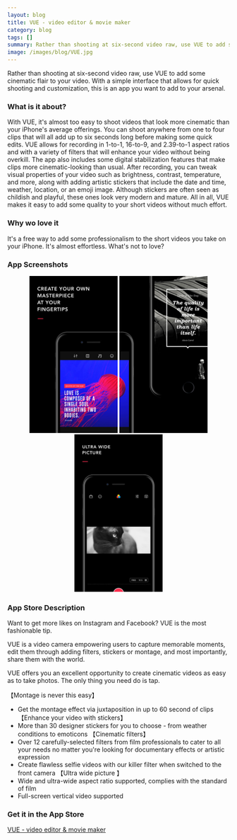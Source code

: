 ```yaml
---
layout: blog
title: VUE - video editor & movie maker
category: blog
tags: []  
summary: Rather than shooting at six-second video raw, use VUE to add some cinematic flair to your video. With a simple interface that allows for quick shooting and customization, this is an app you want to add to your arsenal.
image: /images/blog/VUE.jpg
---
```


Rather than shooting at six-second video raw, use VUE to add some cinematic flair to your video. With a simple interface that allows for quick shooting and customization, this is an app you want to add to your arsenal.

### What is it about?

With VUE, it's almost too easy to shoot videos that look more cinematic than your iPhone's average offerings. You can shoot anywhere from one to four clips that will all add up to six seconds long before making some quick edits. VUE allows for recording in 1-to-1, 16-to-9, and 2.39-to-1 aspect ratios and with a variety of filters that will enhance your video without being overkill. The app also includes some digital stabilization features that make clips more cinematic-looking than usual. After recording, you can tweak visual properties of your video such as brightness, contrast, temperature, and more, along with adding artistic stickers that include the date and time, weather, location, or an emoji image. Although stickers are often seen as childish and playful, these ones look very modern and mature. All in all, VUE makes it easy to add some quality to your short videos without much effort.

### Why wo love it

It's a free way to add some professionalism to the short videos you take on your iPhone. It's almost effortless. What's not to love?

### App Screenshots

<div  align="center">    
<img src="/images/blog/VUE1.jpg" width="200"  alt="">
<img src="/images/blog/VUE2.jpg" width="200"  alt="">
<img src="/images/blog/VUE3.jpg" width="200"  alt="">
</div>


### App Store Description
Want to get more likes on Instagram and Facebook? VUE is the most fashionable tip. 

VUE is a video camera empowering users to capture memorable moments, edit them through adding filters, stickers or montage, and most importantly, share them with the world.

VUE offers you an excellent opportunity to create cinematic videos as easy as to take photos. The only thing you need do is tap. 

【Montage is never this easy】
- Get the montage effect via juxtaposition in up to 60 second of clips
【Enhance your video with stickers】
- More than 30 designer stickers for you to choose - from weather conditions to emoticons
【Cinematic filters】
- Over 12 carefully-selected filters from film professionals to cater to all your needs no matter you're looking for documentary effects or artistic expression
- Create flawless selfie videos with our killer filter when switched to the front camera
【Ultra wide picture 】
- Wide and ultra-wide aspect ratio supported, complies with the standard of film
- Full-screen vertical video supported  

### Get it in the App Store 
[VUE - video editor & movie maker](https://itunes.apple.com/US/app/id1114690993?mt=8&at=1010lGvV&ct=IS_E6)
